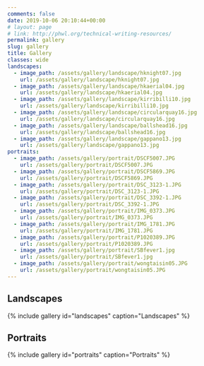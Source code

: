 ```yaml
---
comments: false
date: 2019-10-06 20:10:44+00:00
# layout: page
# link: http://phwl.org/technical-writing-resources/
permalink: gallery
slug: gallery
title: Gallery
classes: wide
landscapes:
  - image_path: /assets/gallery/landscape/hknight07.jpg
    url: /assets/gallery/landscape/hknight07.jpg
  - image_path: /assets/gallery/landscape/hkaerial04.jpg
    url: /assets/gallery/landscape/hkaerial04.jpg
  - image_path: /assets/gallery/landscape/kirribilli10.jpg
    url: /assets/gallery/landscape/kirribilli10.jpg
  - image_path: /assets/gallery/landscape/circularquay16.jpg
    url: /assets/gallery/landscape/circularquay16.jpg
  - image_path: /assets/gallery/landscape/ballshead16.jpg
    url: /assets/gallery/landscape/ballshead16.jpg
  - image_path: /assets/gallery/landscape/gappano13.jpg
    url: /assets/gallery/landscape/gappano13.jpg
portraits:
  - image_path: /assets/gallery/portrait/DSCF5007.JPG
    url: /assets/gallery/portrait/DSCF5007.JPG
  - image_path: /assets/gallery/portrait/DSCF5869.JPG
    url: /assets/gallery/portrait/DSCF5869.JPG
  - image_path: /assets/gallery/portrait/DSC_3123-1.JPG
    url: /assets/gallery/portrait/DSC_3123-1.JPG
  - image_path: /assets/gallery/portrait/DSC_3392-1.JPG
    url: /assets/gallery/portrait/DSC_3392-1.JPG
  - image_path: /assets/gallery/portrait/IMG_0373.JPG
    url: /assets/gallery/portrait/IMG_0373.JPG
  - image_path: /assets/gallery/portrait/IMG_1781.JPG
    url: /assets/gallery/portrait/IMG_1781.JPG
  - image_path: /assets/gallery/portrait/P1020389.JPG
    url: /assets/gallery/portrait/P1020389.JPG
  - image_path: /assets/gallery/portrait/SBfever1.jpg
    url: /assets/gallery/portrait/SBfever1.jpg
  - image_path: /assets/gallery/portrait/wongtaisin05.JPG
    url: /assets/gallery/portrait/wongtaisin05.JPG
---
```


## Landscapes
{% include gallery id="landscapes" caption="Landscapes" %}

## Portraits
{% include gallery id="portraits" caption="Portraits" %}
